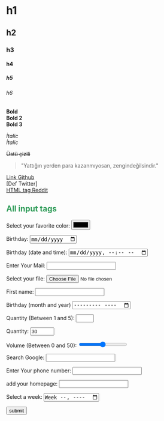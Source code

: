 <!-- Headers -->
# h1
## h2
### h3
#### h4
##### h5
###### h6

<!-- Bold -->
**Bold** <br>
__Bold 2__<br>
<b>Bold 3</b>

<!-- İtalic -->
*İtalic* <br>
_İtalic_

<!-- StireThrough -->
~~Üstü çizili~~

<!-- Quoting -->
>"Yattığın yerden para kazanmıyosan, zengindeğilsindir."

<!-- Links -->
[Link Github](https://github.com/eyytii) <br>
[Def Twitter] <br>
<a href="https://www.reddit.com/user/EyyTii2314">HTML tag Reddit</a>

<!-- Tabel -->
<body>
    <h2 style="color: #319d5a;">All input tags</h2>
    <form action="ornek1.php" method="POST">
        <label for="favcolor">Select your favorite color:</label>
        <input type="color" id="favcolor" name="favcolor"><p></p>
        <label for="bithday">Birthday:</label>
        <input type="date" id="birthday" name="birthday"><p></p>
        <label for="birthdaytime">Birthday (date and time):</label>
        <input type="datetime-local" id="birthdaytime" name="birthdattime"><p></p>
        <label for="mail">Enter Your Mail:</label>
        <input type="email" name="mail" id="mail"><p></p>
        <label for="myfile">Select your file:</label>
        <input type="file" id="myfile" name="myfile"><p></p>
        <label for="fname">First name:</label>
        <input type="text" id="fname" name="fname" required><p></p>
        <input type="hidden" id="custID" name="custID" value="3487">
        <label for="bdaymonth">Birthday (month and year)</label>
        <input type="month" id="bdaymonth" name="bdaymonth"><p></p>
        <label for="quantity">Quantity (Between 1 and 5):</label>
        <input type="number" name="quantity" id="quantity" min="1" max="5"><p></p>
        <label for="quantity">Quantity:</label>
        <input type="number" name="quantity" id="quantity" min="0" max="100" step="10" value="30"><p></p>
        <label for="vol">Volume (Between 0 and 50):</label>
        <input type="range" id="vol" name="vol" min="0" max="50"><p></p>
        <label for="gsearch">Search Google:</label>
        <input type="search" id="search" name="search"><p></p>
        <label for="phone">Enter Your phone number:</label>
        <input type="tel" id="tel" name="tel" pattern="[0-9]{3}-[0-9]{2}-[0-9]{-}"><p></p>
        <label for="homepage">add your homepage:</label>
        <input type="url" id="homepage" name="homepage"><p></p>
        <label for="week">Select a week:</label>
        <input type="week" id="week" name="week"><p></p>
        <input type="submit" value="submit">
    </form>
</body>


<!-- Def -->
[Def-Twitter]: https://twitter.com/LuWe_exe